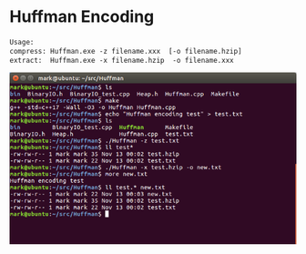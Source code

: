 # Huffman Encoding
```
Usage:
compress: Huffman.exe -z filename.xxx  [-o filename.hzip]
extract:  Huffman.exe -x filename.hzip  -o filename.xxx
```
![](Huffman.png)
